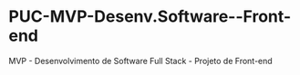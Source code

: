 # PUC-MVP-Desenv.Software--Front-end
MVP - Desenvolvimento de Software Full Stack - Projeto de Front-end
